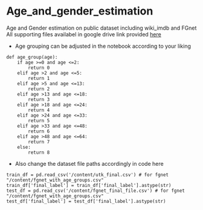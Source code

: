 # Age_and_gender_estimation
Age and Gender estimation on public dataset including wiki_imdb and FGnet
All supporting files availabel in google drive link provided [here](https://drive.google.com/file/d/19zwMs4J41QyyAZgu-Cwgi2t3I2GUFxpi/view?usp=sharing)

- Age grouping can be adjusted in the notebook according to your liking 
```
def age_group(age):
    if age >=0 and age <=2:
        return 0
    elif age >2 and age <=5:
        return 1
    elif age >5 and age <=13:
        return 2
    elif age >13 and age <=18:
        return 3
    elif age >18 and age <=24:
        return 4
    elif age >24 and age <=33:
        return 5
    elif age >33 and age <=48:
        return 6
    elif age >48 and age <=64:
        return 7
    else:
        return 8
```

- Also change the dataset file paths accordingly in code here

```
train_df = pd.read_csv('/content/utk_final.csv') # for fgnet "/content/fgnet_with_age_groups.csv" 
train_df['final_label'] = train_df['final_label'].astype(str)
test_df = pd.read_csv('/content/fgnet_final_file.csv') # for fgnet "/content/fgnet_with_age_groups.csv" 
test_df['final_label'] = test_df['final_label'].astype(str)
```
